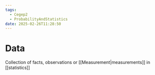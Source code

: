 ```yaml
---
tags:
  - Cegep2
  - ProbabilityAndStatistics
date: 2025-02-26T11:28:50
---
```


# Data

Collection of facts, observations or [[Measurement|measurements]] in [[statistics]]